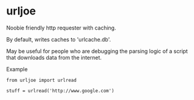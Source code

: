 urljoe
=======

Noobie friendly http requester with caching.

By default, writes caches to 'urlcache.db'.

May be useful for people who are debugging the parsing logic
of a script that downloads data from the internet.


Example


	from urljoe import urlread

	stuff = urlread('http://www.google.com')